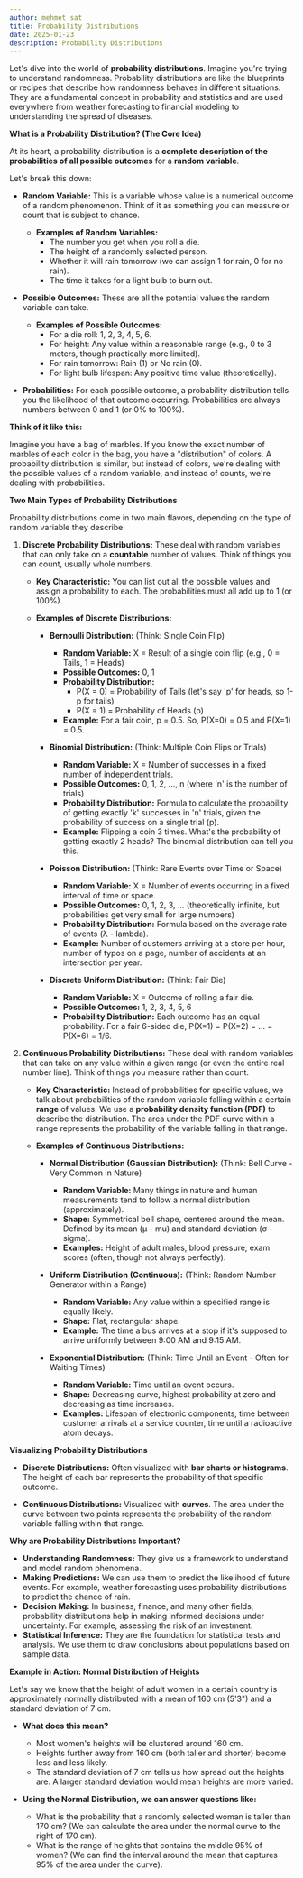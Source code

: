 ```yaml
---
author: mehmet sat
title: Probability Distributions
date: 2025-01-23
description: Probability Distributions
---
```


Let's dive into the world of **probability distributions**.  Imagine you're trying to understand randomness. Probability distributions are like the blueprints or recipes that describe how randomness behaves in different situations. They are a fundamental concept in probability and statistics and are used everywhere from weather forecasting to financial modeling to understanding the spread of diseases.

**What is a Probability Distribution? (The Core Idea)**

At its heart, a probability distribution is a **complete description of the probabilities of all possible outcomes** for a **random variable**.

Let's break this down:

* **Random Variable:** This is a variable whose value is a numerical outcome of a random phenomenon. Think of it as something you can measure or count that is subject to chance.
    * **Examples of Random Variables:**
        * The number you get when you roll a die.
        * The height of a randomly selected person.
        * Whether it will rain tomorrow (we can assign 1 for rain, 0 for no rain).
        * The time it takes for a light bulb to burn out.

* **Possible Outcomes:** These are all the potential values the random variable can take.
    * **Examples of Possible Outcomes:**
        * For a die roll: 1, 2, 3, 4, 5, 6.
        * For height: Any value within a reasonable range (e.g., 0 to 3 meters, though practically more limited).
        * For rain tomorrow: Rain (1) or No rain (0).
        * For light bulb lifespan: Any positive time value (theoretically).

* **Probabilities:** For each possible outcome, a probability distribution tells you the likelihood of that outcome occurring.  Probabilities are always numbers between 0 and 1 (or 0% to 100%).

**Think of it like this:**

Imagine you have a bag of marbles.  If you know the exact number of marbles of each color in the bag, you have a "distribution" of colors.  A probability distribution is similar, but instead of colors, we're dealing with the possible values of a random variable, and instead of counts, we're dealing with probabilities.

**Two Main Types of Probability Distributions**

Probability distributions come in two main flavors, depending on the type of random variable they describe:

1. **Discrete Probability Distributions:** These deal with random variables that can only take on a **countable** number of values.  Think of things you can count, usually whole numbers.

    * **Key Characteristic:**  You can list out all the possible values and assign a probability to each. The probabilities must all add up to 1 (or 100%).

    * **Examples of Discrete Distributions:**

        * **Bernoulli Distribution:** (Think: Single Coin Flip)
            * **Random Variable:**  X =  Result of a single coin flip (e.g., 0 = Tails, 1 = Heads)
            * **Possible Outcomes:** 0, 1
            * **Probability Distribution:**
                * P(X = 0) = Probability of Tails (let's say 'p' for heads, so 1-p for tails)
                * P(X = 1) = Probability of Heads (p)
            * **Example:** For a fair coin, p = 0.5.  So, P(X=0) = 0.5 and P(X=1) = 0.5.

        * **Binomial Distribution:** (Think: Multiple Coin Flips or Trials)
            * **Random Variable:** X = Number of successes in a fixed number of independent trials.
            * **Possible Outcomes:** 0, 1, 2, ..., n (where 'n' is the number of trials)
            * **Probability Distribution:**  Formula to calculate the probability of getting exactly 'k' successes in 'n' trials, given the probability of success on a single trial (p).
            * **Example:** Flipping a coin 3 times.  What's the probability of getting exactly 2 heads? The binomial distribution can tell you this.

        * **Poisson Distribution:** (Think: Rare Events over Time or Space)
            * **Random Variable:** X = Number of events occurring in a fixed interval of time or space.
            * **Possible Outcomes:** 0, 1, 2, 3, ... (theoretically infinite, but probabilities get very small for large numbers)
            * **Probability Distribution:**  Formula based on the average rate of events (λ - lambda).
            * **Example:**  Number of customers arriving at a store per hour, number of typos on a page, number of accidents at an intersection per year.

        * **Discrete Uniform Distribution:** (Think: Fair Die)
            * **Random Variable:** X = Outcome of rolling a fair die.
            * **Possible Outcomes:** 1, 2, 3, 4, 5, 6
            * **Probability Distribution:** Each outcome has an equal probability. For a fair 6-sided die, P(X=1) = P(X=2) = ... = P(X=6) = 1/6.

2. **Continuous Probability Distributions:** These deal with random variables that can take on any value within a given range (or even the entire real number line). Think of things you measure rather than count.

    * **Key Characteristic:**  Instead of probabilities for specific values, we talk about probabilities of the random variable falling within a certain **range** of values.  We use a **probability density function (PDF)** to describe the distribution.  The area under the PDF curve within a range represents the probability of the variable falling in that range.

    * **Examples of Continuous Distributions:**

        * **Normal Distribution (Gaussian Distribution):** (Think: Bell Curve - Very Common in Nature)
            * **Random Variable:**  Many things in nature and human measurements tend to follow a normal distribution (approximately).
            * **Shape:** Symmetrical bell shape, centered around the mean.  Defined by its mean (μ - mu) and standard deviation (σ - sigma).
            * **Examples:** Height of adult males, blood pressure, exam scores (often, though not always perfectly).

        * **Uniform Distribution (Continuous):** (Think: Random Number Generator within a Range)
            * **Random Variable:**  Any value within a specified range is equally likely.
            * **Shape:** Flat, rectangular shape.
            * **Example:**  The time a bus arrives at a stop if it's supposed to arrive uniformly between 9:00 AM and 9:15 AM.

        * **Exponential Distribution:** (Think: Time Until an Event - Often for Waiting Times)
            * **Random Variable:**  Time until an event occurs.
            * **Shape:** Decreasing curve, highest probability at zero and decreasing as time increases.
            * **Examples:**  Lifespan of electronic components, time between customer arrivals at a service counter, time until a radioactive atom decays.

**Visualizing Probability Distributions**

* **Discrete Distributions:** Often visualized with **bar charts or histograms**. The height of each bar represents the probability of that specific outcome.

* **Continuous Distributions:** Visualized with **curves**. The area under the curve between two points represents the probability of the random variable falling within that range.

**Why are Probability Distributions Important?**

* **Understanding Randomness:** They give us a framework to understand and model random phenomena.
* **Making Predictions:**  We can use them to predict the likelihood of future events. For example, weather forecasting uses probability distributions to predict the chance of rain.
* **Decision Making:** In business, finance, and many other fields, probability distributions help in making informed decisions under uncertainty. For example, assessing the risk of an investment.
* **Statistical Inference:** They are the foundation for statistical tests and analysis. We use them to draw conclusions about populations based on sample data.

**Example in Action:  Normal Distribution of Heights**

Let's say we know that the height of adult women in a certain country is approximately normally distributed with a mean of 160 cm (5'3") and a standard deviation of 7 cm.

* **What does this mean?**
    * Most women's heights will be clustered around 160 cm.
    * Heights further away from 160 cm (both taller and shorter) become less and less likely.
    * The standard deviation of 7 cm tells us how spread out the heights are. A larger standard deviation would mean heights are more varied.

* **Using the Normal Distribution, we can answer questions like:**
    * What is the probability that a randomly selected woman is taller than 170 cm? (We can calculate the area under the normal curve to the right of 170 cm).
    * What is the range of heights that contains the middle 95% of women? (We can find the interval around the mean that captures 95% of the area under the curve).



